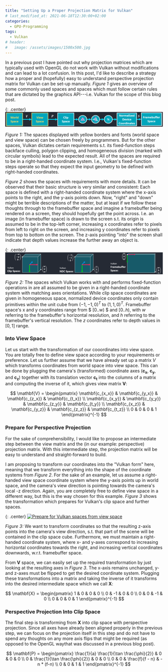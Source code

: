 ```yaml
---
title: "Setting Up a Proper Projection Matrix for Vulkan"
# last_modified_at: 2021-06-18T12:30:00+02:00
categories:
  - GPU-Programming
tags:
  - Vulkan
# header:
#   image: /assets/images/1500x500.jpg
---
```


In a previous post I have pointed out why projection matrices which are typically used with OpenGL do not work with Vulkan without modifications and can lead to a lot confusion.
In this post, I'd like to describe a strategy how a proper and (hopefully) easy to understand perspective projection matrix for Vulkan can be set-up manually. _Figure 1_ gives an overview of some commonly used spaces and spaces which must follow certain rules that are dictated by the graphics API---i.e. Vulkan for the scope of this blog post.

{: .center}
[![Graphics pipeline, different spaces and operations](/assets/images/different-spaces-some-user-defined.png)](/assets/images/different-spaces-some-user-defined.png)

_Figure 1:_ The spaces displayed with yellow borders and fonts (world space and view space) can be chosen freely by programmers. But for the other spaces, Vulkan dictates certain requirements s.t. its fixed-function steps backface culling, polygon clipping, and homogeneous division (marked with circular symbols) lead to the expected result. All of the spaces are required to be in a right-handed coordinate system. I.e., Vulkan's fixed-function steps operate so that they expect the input geometry to be defined with right-handed coordinates.

_Figure 2_ shows the spaces with requirements with more details. It can be observed that their basic structure is very similar and consistent: Each space is defined with a right-handed coordinate system where the x-axis points to the right, and the y-axis points down. Now, "right" and "down" might be terrible descriptions of the matter, but at least if we follow these thoughts through to the framebuffer space and imagine a framebuffer being rendered on a screen, they should hopefully get the point across. I.e. an image (in framebuffer space) is drawn to the screen s.t. its origin is assumed to be in the top-left corner, increasing x coordinates refer to pixels from left to right on the screen, and increasing y coordinates refer to pixels from top to bottom on the screen. The z-axis pointing "into" the screen shall indicate that depth values increase the further away an object is.

{: .center}
[![Clip Space, Normalized Device Coordinates, and Framebuffer Space in Vulkan](/assets/images/vulkan-spaces.png)](/assets/images/vulkan-spaces.png)

_Figure 2:_ The spaces which Vulkan works with and performs fixed-function operations in are all assumed to be given in a right-handed coordinate system with matching axes orientations. While clip space coordinates are given in homogeneous space, normalized device coordinates only contain primitives within the unit cube from $(-1, -1, 0)^T$ to $(1, 1, 0)^T$. Framebuffer space's x and y coordinates range from $ [0..w) $ and $[0..h)$, with $w$ referring to the framebuffer's horizontal resolution, and $h$ referring to the framebuffer's vertical resolution. The $z$ coordinates refer to depth values in $[0,1]$ range.

### Into View Space

Let us start with the transformation of our cooordinates into view space. You are totally free to define view space according to your requirements or preference. Let us further assume that we have already set up a matrix $V$ which transforms coordinates from world space into view space. This can be done by plugging the camera's (transformed) coordinate axes ($\mathbf{c_x}$, $\mathbf{c_y}$, and $\mathbf{c_z}$) together with its translation vector $\mathbf{c_t}$ into the columns of a matrix and computing the inverse of it, which gives view matrix $\mathbf{V}$:

$$ \mathbf{V} = \begin{pmatrix}
\mathbf{c_{x_x}} & \mathbf{c_{y_x}} & \mathbf{c_{z_x}} & \mathbf{c_{t_x}} \\
\mathbf{c_{x_y}} & \mathbf{c_{y_y}} & \mathbf{c_{z_y}} & \mathbf{c_{t_y}} \\
\mathbf{c_{x_z}} & \mathbf{c_{y_z}} & \mathbf{c_{z_z}} & \mathbf{c_{t_z}} \\
0 & 0 & 0 & 1 
\end{pmatrix}^{-1} $$  

### Prepare for Perspective Projection

For the sake of comprehensibility, I would like to propose an intermediate step between the view matrix and the (in our example: perspective) projection matrix. With this intermediate step, the projection matrix will be easy to understand and straight-forward to build. 

I am proposing to transform our coordinates into the "Vulkan form" here, meaning that we transform everything into the shape of the coordinate systems from _Figure 2_. For the sake of an example, let us assume a right-handed view space coordinate system where the y-axis points up in world space, and the camera's view direction is pointing towards the camera's local -z direction. Again, you are completely free to define view space in a different way, but this is the way chosen for this example. _Figure 3_ shows the transformation which prepares for Vulkan's clip space and further spaces.

{: .center}
[![Prepare for Vulkan spaces from view space](/assets/images/view-space-prep-for-proj-fade.gif)](/assets/images/view-space-prep-for-proj-fade.gif)

_Figure 3:_ We want to transform coordinates so that the resulting z-axis points into the camera's view direction, s.t. that part of the scene will be contained in the clip space cube. Furthermore, we must maintain a right-handed coordinate system, where x- and y-axes correspond to increasing horizontal coordinates towards the right, and increasing vertical coordinates downwards, w.r.t. framebuffer space.

From $\textbf{V}$ space, we can easily set up the required transformation by just looking at the resulting axes in _Figure 3_. The x-axis remains unchanged, y- and z-axes must be flipped to get the desired coordinate system. Plugging these transformations into a matrix and taking the inverse of it transforms into the desired intermediate space which we call $\textbf{X}$:

$$ \mathbf{X} = \begin{pmatrix}
1 & 0 &  0 & 0 \\
0 & -1 & 0 & 0 \\
0 & 0 &  -1 & 0 \\
0 & 0 & 0 & 1 
\end{pmatrix}^{-1} $$  

### Perspective Projection Into Clip Space

The final step is transforming from $\textbf{X}$ into clip space with perspective projection. Since all axes have already been aligned properly in the previous step, we can focus on the projection itself in this step and do not have to spend any thoughts on any more axis flips that might be required (as opposed to the OpenGL waythat was discussed in a previous blog post). 

$$ \mathbf{P} = \begin{pmatrix}
\frac{1}{a} \frac{1}{\tan \frac{\phi}{2}} & 0 & 0 & 0 \\
0 & \frac{1}{\tan \frac{\phi}{2}} & 0 & 0 \\
0 & 0 & \frac{f}{f - n} & -n * (f-n) \\
0 & 0 & 1 & 1 
\end{pmatrix}^{-1} $$  


